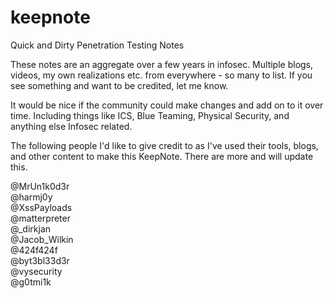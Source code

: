 # keepnote
Quick and Dirty Penetration Testing Notes

These notes are an aggregate over a few years in infosec.  Multiple blogs, videos, my own realizations etc. from everywhere - so many to list.  If you see something and want to be credited, let me know.

It would be nice if the community could make changes and add on to it over time.  Including things like ICS, Blue Teaming, Physical Security, and anything else Infosec related.

The following people I'd like to give credit to as I've used their tools, blogs, and other content to make this KeepNote.  There are more and will update this.

@MrUn1k0d3r \
@harmj0y \
@XssPayloads \
@matterpreter \
@_dirkjan \
@Jacob_Wilkin \
@424f424f \
@byt3bl33d3r \
@vysecurity \
@g0tmi1k 


